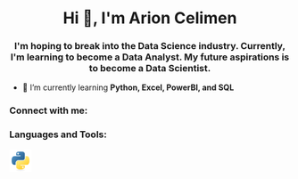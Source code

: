 <h1 align="center">Hi 👋, I'm Arion Celimen</h1>
<h3 align="center">I'm hoping to break into the Data Science industry. Currently, I'm learning to become a Data Analyst. My future aspirations is to become a Data Scientist.</h3>

- 🌱 I’m currently learning **Python, Excel, PowerBI, and SQL**

<h3 align="left">Connect with me:</h3>
<p align="left">
</p>

<h3 align="left">Languages and Tools:</h3>
<p align="left"> <a href="https://www.python.org" target="_blank" rel="noreferrer"> <img src="https://raw.githubusercontent.com/devicons/devicon/master/icons/python/python-original.svg" alt="python" width="40" height="40"/> </a> </p>
